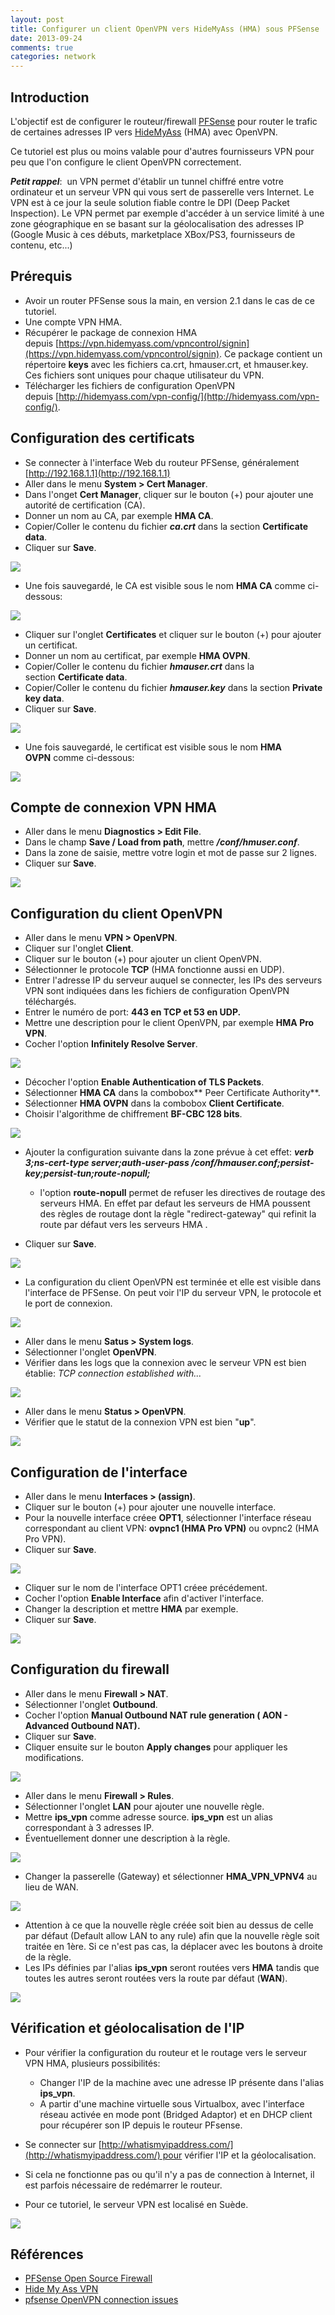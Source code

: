 ```yaml
---
layout: post
title: Configurer un client OpenVPN vers HideMyAss (HMA) sous PFSense
date: 2013-09-24
comments: true
categories: network
---
```


## Introduction

L'objectif est de configurer le routeur/firewall [PFSense](http://www.pfsense.org) pour router le trafic de certaines adresses IP vers [HideMyAss](http://hidemyass.com/vpn/) (HMA) avec OpenVPN.

Ce tutoriel est plus ou moins valable pour d'autres fournisseurs VPN pour peu que l'on configure le client OpenVPN correctement.

**_Petit rappel_**:  un VPN permet d'établir un tunnel chiffré entre votre ordinateur et un serveur VPN qui vous sert de passerelle vers Internet. Le VPN est à ce jour la seule solution fiable contre le DPI (Deep Packet Inspection). Le VPN permet par exemple d'accéder à un service limité à une zone géographique en se basant sur la géolocalisation des adresses IP (Google Music à ces débuts, marketplace XBox/PS3, fournisseurs de contenu, etc...)

## Prérequis

*   Avoir un router PFSense sous la main, en version 2.1 dans le cas de ce tutoriel.
*   Une compte VPN HMA.
*   Récupérer le package de connexion HMA depuis [https://vpn.hidemyass.com/vpncontrol/signin](https://vpn.hidemyass.com/vpncontrol/signin). Ce package contient un répertoire **keys** avec les fichiers ca.crt, hmauser.crt, et hmauser.key. Ces fichiers sont uniques pour chaque utilisateur du VPN.
*   Télécharger les fichiers de configuration OpenVPN depuis [http://hidemyass.com/vpn-config/](http://hidemyass.com/vpn-config/).

## Configuration des certificats

*   Se connecter à l'interface Web du routeur PFSense, généralement [http://192.168.1.1](http://192.168.1.1)
*   Aller dans le menu **System > Cert Manager**.
*   Dans l'onget **Cert Manager**, cliquer sur le bouton (+) pour ajouter une autorité de certification (CA).
*   Donner un nom au CA, par exemple **HMA CA**.
*   Copier/Coller le contenu du fichier **_ca.crt_** dans la section **Certificate data**.
*   Cliquer sur **Save**.

![](/assets/pfsense_hma_1.png)

*   Une fois sauvegardé, le CA est visible sous le nom **HMA CA** comme ci-dessous:

![](/assets/pfsense_hma_2.png)

*   Cliquer sur l'onglet **Certificates** et cliquer sur le bouton (+) pour ajouter un certificat.
*   Donner un nom au certificat, par exemple **HMA OVPN**.
*   Copier/Coller le contenu du fichier _**hmauser.crt**_ dans la section **Certificate data**.
*   Copier/Coller le contenu du fichier _**hmauser.key**_ dans la section **Private key data**.
*   Cliquer sur **Save**.

![](/assets/pfsense_hma_3.png)

*   Une fois sauvegardé, le certificat est visible sous le nom **HMA OVPN** comme ci-dessous:

![](/assets/pfsense_hma_4.png)


## Compte de connexion VPN HMA

*   Aller dans le menu **Diagnostics > Edit File**.
*   Dans le champ **Save / Load from path**, mettre **_/conf/hmuser.conf_**.
*   Dans la zone de saisie, mettre votre login et mot de passe sur 2 lignes.
*   Cliquer sur **Save**.

![](/assets/pfsense_hma_5.png)


## Configuration du client OpenVPN

*   Aller dans le menu **VPN > OpenVPN**.
*   Cliquer sur l'onglet **Client**.
*   Cliquer sur le bouton (+) pour ajouter un client OpenVPN.
*   Sélectionner le protocole **TCP** (HMA fonctionne aussi en UDP).
*   Entrer l'adresse IP du serveur auquel se connecter, les IPs des serveurs VPN sont indiquées dans les fichiers de configuration OpenVPN téléchargés.
*   Entrer le numéro de port: **443 en TCP et 53 en UDP.**
*   Mettre une description pour le client OpenVPN, par exemple **HMA Pro VPN**.
*   Cocher l'option **Infinitely Resolve Server**.

![](/assets/pfsense_hma_6.png)

*   Décocher l'option **Enable Authentication of TLS Packets**.
*   Sélectionner **HMA CA** dans la combobox** Peer Certificate Authority**.
*   Sélectionner **HMA OVPN** dans la combobox **Client Certificate**.
*   Choisir l'algorithme de chiffrement **BF-CBC 128 bits**.

![](/assets/pfsense_hma_7.png)

*   Ajouter la configuration suivante dans la zone prévue à cet effet: _**verb 3;ns-cert-type server;auth-user-pass /conf/hmauser.conf;persist-key;persist-tun;route-nopull;**_

    *   l'option **route-nopull** permet de refuser les directives de routage des serveurs HMA. En effet par defaut les serveurs de HMA poussent des règles de routage dont la règle "redirect-gateway" qui refinit la route par défaut vers les serveurs HMA .

*   Cliquer sur **Save**.

![](/assets/pfsense_hma_82.png)

*   La configuration du client OpenVPN est terminée et elle est visible dans l'interface de PFSense. On peut voir l'IP du serveur VPN, le protocole et le port de connexion.

![](/assets/pfsense_hma_9.png)

*   Aller dans le menu **Satus > System logs**.
*   Sélectionner l'onglet **OpenVPN**.
*   Vérifier dans les logs que la connexion avec le serveur VPN est bien établie: _TCP connection established with..._

![](/assets/pfsense_hma_10.png)

*   Aller dans le menu **Status > OpenVPN**.
*   Vérifier que le statut de la connexion VPN est bien "**up**".

![](/assets/pfsense_hma_11.png)

## Configuration de l'interface

*   Aller dans le menu **Interfaces > (assign)**.
*   Cliquer sur le bouton (+) pour ajouter une nouvelle interface.
*   Pour la nouvelle interface créee **OPT1**, sélectionner l'interface réseau correspondant au client VPN: **ovpnc1 (HMA Pro VPN)** ou ovpnc2 (HMA Pro VPN).
*   Cliquer sur **Save**.

![](/assets/pfsense_hma_12.png)

*   Cliquer sur le nom de l'interface OPT1 créee précédement.
*   Cocher l'option **Enable Interface** afin d'activer l'interface.
*   Changer la description et mettre **HMA** par exemple.
*   Cliquer sur **Save**.

![](/assets/pfsense_hma_13.png)

## Configuration du firewall

*   Aller dans le menu **Firewall > NAT**.
*   Sélectionner l'onglet **Outbound**.
*   Cocher l'option **Manual Outbound NAT rule generation (<strong> AON - Advanced Outbound NAT)**.</strong>
*   Cliquer sur **Save**.
*   Cliquer ensuite sur le bouton **Apply changes** pour appliquer les modifications.

![](/assets/pfsense_hma_14.png)


*   Aller dans le menu **Firewall > Rules**.
*   Sélectionner l'onglet **LAN** pour ajouter une nouvelle règle.
*   Mettre **ips_vpn** comme adresse source. **ips_vpn** est un alias correspondant à 3 adresses IP.
*   Éventuellement donner une description à la règle.

![](/assets/pfsense_hma_15.png)

*   Changer la passerelle (Gateway) et sélectionner **HMA_VPN_VPNV4** au lieu de WAN.

![](/assets/pfsense_hma_16.png)

*   Attention à ce que la nouvelle règle créée soit bien au dessus de celle par défaut (Default allow LAN to any rule) afin que la nouvelle règle soit traitée en 1ère. Si ce n'est pas cas, la déplacer avec les boutons à droite de la règle.
*   Les IPs définies par l'alias **ips_vpn** seront routées vers **HMA** tandis que toutes les autres seront routées vers la route par défaut (**WAN**).

![](/assets/pfsense_hma_17.png)

## Vérification et géolocalisation de l'IP

*   Pour vérifier la configuration du routeur et le routage vers le serveur VPN HMA, plusieurs possibilités:

    *   Changer l'IP de la machine avec une adresse IP présente dans l'alias **ips_vpn**.
    *   A partir d'une machine virtuelle sous Virtualbox, avec l'interface réseau activée en mode pont (Bridged Adaptor) et en DHCP client pour récupérer son IP depuis le routeur PFsense.

*   Se connecter sur [http://whatismyipaddress.com/](http://whatismyipaddress.com/) pour vérifier l'IP et la géolocalisation.
*   Si cela ne fonctionne pas ou qu'il n'y a pas de connection à Internet, il est parfois nécessaire de redémarrer le routeur.
*   Pour ce tutoriel, le serveur VPN est localisé en Suède.

![](/assets/pfsense_hma_18.png)

## Références

* [PFSense Open Source Firewall](http://www.pfsense.org/)
* [Hide My Ass VPN](http://hidemyass.com/vpn/)
* [pfsense OpenVPN connection issues](http://forum.hidemyass.com/index.php/topic/6256-pfsense-openvpn-connection-issues/?hl=pfsense)
